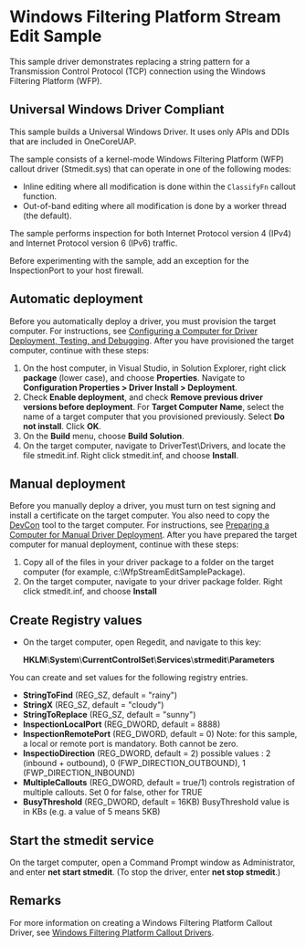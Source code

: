<!---
    name: Windows Filtering Platform Stream Edit Sample
    platform: KMDF
    language: cpp
    category: Network
    description: Demonstrates replacing a string pattern for a Transmission Control Protocol (TCP) connection using the Windows Filtering Platform (WFP).
    samplefwlink: http://go.microsoft.com/fwlink/p/?LinkId=617933
--->


Windows Filtering Platform Stream Edit Sample
=============================================

This sample driver demonstrates replacing a string pattern for a Transmission Control Protocol (TCP) connection using the Windows Filtering Platform (WFP).

## Universal Windows Driver Compliant
This sample builds a Universal Windows Driver. It uses only APIs and DDIs that are included in OneCoreUAP.

The sample consists of a kernel-mode Windows Filtering Platform (WFP) callout driver (Stmedit.sys) that can operate in one of the following modes:

-   Inline editing where all modification is done within the `ClassifyFn` callout function.
-   Out-of-band editing where all modification is done by a worker thread (the default).

The sample performs inspection for both Internet Protocol version 4 (IPv4) and Internet Protocol version 6 (IPv6) traffic.

Before experimenting with the sample, add an exception for the InspectionPort to your host firewall.

Automatic deployment
--------------------

Before you automatically deploy a driver, you must provision the target computer. For instructions, see [Configuring a Computer for Driver Deployment, Testing, and Debugging](http://msdn.microsoft.com/en-us/library/windows/hardware/). After you have provisioned the target computer, continue with these steps:

1.  On the host computer, in Visual Studio, in Solution Explorer, right click **package** (lower case), and choose **Properties**. Navigate to **Configuration Properties \> Driver Install \> Deployment**.
2.  Check **Enable deployment**, and check **Remove previous driver versions before deployment**. For **Target Computer Name**, select the name of a target computer that you provisioned previously. Select **Do not install**. Click **OK**.
3.  On the **Build** menu, choose **Build Solution**.
4.  On the target computer, navigate to DriverTest\\Drivers, and locate the file stmedit.inf. Right click stmedit.inf, and choose **Install**.

Manual deployment
-----------------

Before you manually deploy a driver, you must turn on test signing and install a certificate on the target computer. You also need to copy the [DevCon](http://msdn.microsoft.com/en-us/library/windows/hardware/ff544707) tool to the target computer. For instructions, see [Preparing a Computer for Manual Driver Deployment](https://docs.microsoft.com/en-us/windows-hardware/drivers/develop/preparing-a-computer-for-manual-driver-deployment). After you have prepared the target computer for manual deployment, continue with these steps:

1.  Copy all of the files in your driver package to a folder on the target computer (for example, c:\\WfpStreamEditSamplePackage).
2.  On the target computer, navigate to your driver package folder. Right click stmedit.inf, and choose **Install**

Create Registry values
----------------------

-   On the target computer, open Regedit, and navigate to this key:

    **HKLM**\\**System**\\**CurrentControlSet**\\**Services**\\**strmedit**\\**Parameters**

You can create and set values for the following registry entries.

-   **StringToFind**	 (REG_SZ, default = "rainy")
-   **StringX**		 (REG_SZ, default = "cloudy")
-   **StringToReplace** (REG_SZ, default = "sunny")
-   **InspectionLocalPort** (REG_DWORD, default = 8888)
-   **InspectionRemotePort** (REG_DWORD, default = 0)
            Note: for this sample, a local or remote port is mandatory. Both cannot be zero.
-   **InspectioDirection** (REG_DWORD, default = 2)
            possible values : 2 (inbound + outbound), 0 (FWP_DIRECTION_OUTBOUND), 1 (FWP_DIRECTION_INBOUND)
-   **MultipleCallouts** (REG_DWORD, default = true/1)
            controls registration of multiple callouts. Set 0 for false, other for TRUE
-   **BusyThreshold** (REG_DWORD, default = 16KB)
            BusyThreshold value is in KBs (e.g. a value of 5 means 5KB)

Start the stmedit service
-------------------------

On the target computer, open a Command Prompt window as Administrator, and enter **net start stmedit**. (To stop the driver, enter **net stop stmedit**.)

Remarks
-------

For more information on creating a Windows Filtering Platform Callout Driver, see [Windows Filtering Platform Callout Drivers](http://msdn.microsoft.com/en-us/library/windows/hardware/ff571068).


